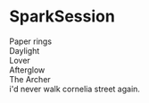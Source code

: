 # SparkSession

Paper rings
<br>
Daylight
<br>
Lover
<br>
Afterglow
<br>
The Archer
<br>
i'd never walk cornelia street again.
